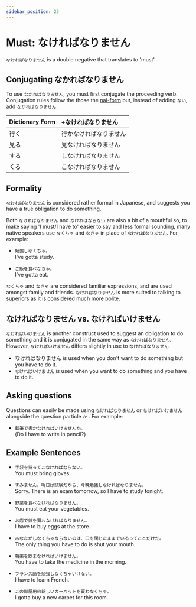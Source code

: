 ```yaml
---
sidebar_position: 23
---
```


# Must: なければなりません

`なければなりません` is a double negative that translates to 'must'.

## Conjugating なかればなりません

To use  `なかればなりません`, you must first conjugate the proceeding verb. Conjugation rules follow the those the [nai-form](../verbs/verb-shortformpresentnegative) but, instead of adding `ない`, add `なかればなりません`.  

|Dictionary Form|+なければなりません|
|:--|:--|
|行く|行かなければなりません|
|見る|見なければなりません|
|する|しなければなりません|
|くる|こなければなりません|

## Formality

`なければなりません` is considered rather formal in Japanese, and suggests you have a true obligation to do something.

Both `なければなりません` and `なければならない` are also a bit of a mouthful so, to make saying 'I must/I have to' easier to say and less formal sounding, many native speakers use `なくちゃ` and `なきゃ` in place of `なければなりません`. For example:

- ``勉強しなくちゃ。``  
  I've gotta study.

- ``ご飯を食べなきゃ。``  
  I've gotta eat.

`なくちゃ` and `なきゃ`  are considered familiar expressions, and are used amongst family and friends. `なければなりません` is more suited to talking to superiors as it is considered much more polite.

## なければなりません vs. なければいけません

`なければいけません` is another construct used to suggest an obligation to do something and it is conjugated in the same way as `なければなりません`. However, `なければいけません` differs slightly in use to `なければなりません`

- なければなりません is used when you don't want to do something but you have to do it.
- `なければいけません` is used when you want to do something and you have to do it.

## Asking questions

Questions can easily be made using `なければなりません` or `なければいけません` alongside the question particle `か` . For example:

- ``鉛筆で書かなければいけませんか。``  
(Do I have to write in pencil?)

## Example Sentences

- ``手袋を持ってこなければならない。``  
  You must bring gloves.

- ``すみません。明日は試験だから、今晩勉強しなければなりません。``  
  Sorry. There is an exam tomorrow, so I have to study tonight.

- ``野菜を食べなければなりません。``  
  You must eat your vegetables.

- ``お店で卵を買わなければなりません。``  
  I have to buy eggs at the store.

- ``あなたがしなくちゃならないのは、口を閉じたままでいるってことだけだ。``  
  The only thing you have to do is shut your mouth.

- ``朝薬を飲まなければいけません。``  
  You have to take the medicine in the morning.

- ``フランス語を勉強しなくちゃいけない。``  
  I have to learn French.

- ``この部屋用の新しいカーペットを買わなくちゃ。``  
  I gotta buy a new carpet for this room.
